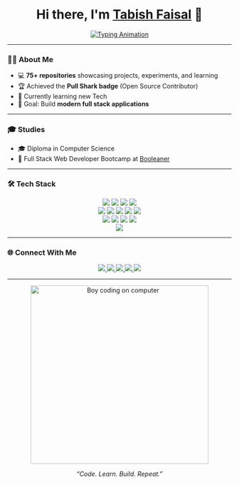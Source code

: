 <!-- Modern Animated GitHub Profile README -->
<h1 align="center">
  Hi there, I'm <a href="https://www.linkedin.com/in/tabish-faisal-419a02230/" target="_blank">Tabish Faisal</a> 👋
</h1>

<!-- Typing animation -->
<p align="center">
  <a href="https://git.io/typing-svg">
    <img src="https://readme-typing-svg.demolab.com?font=Fira+Code&pause=1000&color=00F79C&width=435&lines=Junior+Full+Stack+Web+Developer;React+%7C+TypeScript+%7C+MySQL;75%2B+Repositories+%26+Pull+Shark+Badge;Open+to+Collaboration+%26+Opportunities" alt="Typing Animation" />
  </a>
</p>

---

### 👨‍💻 About Me  

- 💻 **75+ repositories** showcasing projects, experiments, and learning  
- 🏆 Achieved the **Pull Shark badge** (Open Source Contributor)  
- 🌱 Currently learning new Tech  
- 🚀 Goal: Build **modern full stack applications**  

---

### 🎓 Studies  

- 🎓 Diploma in Computer Science  
- 🚀 Full Stack Web Developer Bootcamp at [Booleaner](https://credsverse.com/credentials/0793860d-6835-482b-972e-de9c6123b5bd)  

---

### 🛠️ Tech Stack  

<p align="center">
  <!-- Languages -->
  <img src="https://img.shields.io/badge/JavaScript-F7DF1E?style=for-the-badge&logo=javascript&logoColor=black" />
  <img src="https://img.shields.io/badge/TypeScript-3178C6?style=for-the-badge&logo=typescript&logoColor=white" />
  <img src="https://img.shields.io/badge/HTML5-E34F26?style=for-the-badge&logo=html5&logoColor=white" />
  <img src="https://img.shields.io/badge/CSS3-1572B6?style=for-the-badge&logo=css3&logoColor=white" />
  <br/>
  <!-- Frameworks & Tools -->
  <img src="https://img.shields.io/badge/React-61DAFB?style=for-the-badge&logo=react&logoColor=black" />
  <img src="https://img.shields.io/badge/Node.js-339933?style=for-the-badge&logo=node.js&logoColor=white" />
  <img src="https://img.shields.io/badge/Express.js-000000?style=for-the-badge&logo=express&logoColor=white" />
  <img src="https://img.shields.io/badge/Bootstrap-7952B3?style=for-the-badge&logo=bootstrap&logoColor=white" />
  <img src="https://img.shields.io/badge/Tailwind-06B6D4?style=for-the-badge&logo=tailwindcss&logoColor=white" />
  <br/>
  <img src="https://img.shields.io/badge/MySQL-4479A1?style=for-the-badge&logo=mysql&logoColor=white" />
  <img src="https://img.shields.io/badge/Postman-FF6C37?style=for-the-badge&logo=postman&logoColor=white" />
  <img src="https://img.shields.io/badge/Jest-C21325?style=for-the-badge&logo=jest&logoColor=white" />
  <img src="https://img.shields.io/badge/Trello-0052CC?style=for-the-badge&logo=trello&logoColor=white" />
  <br/>
  <!-- GSAP -->
  <img src="https://img.shields.io/badge/GSAP-88CE02?style=for-the-badge&logo=greensock&logoColor=white" />
</p>

---

### 🌐 Connect With Me  

<p align="center">
  <a href="https://www.linkedin.com/in/tabish-faisal-419a02230/" target="_blank">
    <img src="https://img.shields.io/badge/LinkedIn-0A66C2?style=for-the-badge&logo=linkedin&logoColor=white" />
  </a>
  <a href="https://github.com/tabishfaisal" target="_blank">
    <img src="https://img.shields.io/badge/GitHub-181717?style=for-the-badge&logo=github&logoColor=white" />
  </a>
  <a href="mailto:tabish.faisaltn@gmail.com" target="_blank">
    <img src="https://img.shields.io/badge/Gmail-D14836?style=for-the-badge&logo=gmail&logoColor=white" />
  </a>
  <a href="https://www.instagram.com/lucio_ghouri_/" target="_blank">
    <img src="https://img.shields.io/badge/Instagram-E4405F?style=for-the-badge&logo=instagram&logoColor=white" />
  </a>
  <a href="https://wa.me/393508351286" target="_blank" rel="noopener noreferrer">
    <img src="https://img.shields.io/badge/WhatsApp-25D366?style=for-the-badge&logo=whatsapp&logoColor=white" />
  </a>
</p>

---

<p align="center">
  <img src="https://media1.tenor.com/m/s6eHxBGHvlIAAAAC/animation-cartoons.gif" width="400" alt="Boy coding on computer" />
</p>

<p align="center">
  <i>“Code. Learn. Build. Repeat.”</i>
</p>




